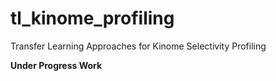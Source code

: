 # tl_kinome_profiling
Transfer Learning Approaches for Kinome Selectivity Profiling

**Under Progress Work**
